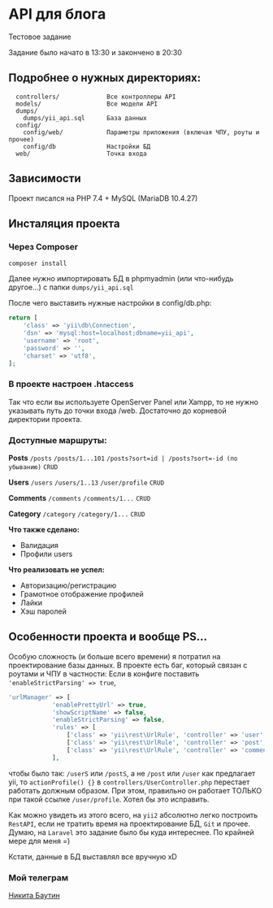 # API для блога
Тестовое задание

Задание было начато в 13:30 и закончено в 20:30

Подробнее о нужных директориях:
-------------------

      controllers/             Все контроллеры API
      models/                  Все модели API
      dumps/
        dumps/yii_api.sql      База данных
      config/                  
        config/web/            Параметры приложения (включая ЧПУ, роуты и прочее)
        config/db              Настройки БД
      web/                     Точка входа



Зависимости
------------

Проект писался на PHP 7.4 + MySQL (MariaDB 10.4.27)


Инсталяция проекта
------------

### Через Composer

~~~
composer install
~~~

Далее нужно импортировать БД в phpmyadmin (или что-нибудь другое...) с папки `dumps/yii_api.sql`

После чего выставить нужные настройки в config/db.php:

```php
return [
    'class' => 'yii\db\Connection',
    'dsn' => 'mysql:host=localhost;dbname=yii_api',
    'username' => 'root',
    'password' => '',
    'charset' => 'utf8',
];
```
<h3> В проекте настроен .htaccess </h3>
Так что если вы используете OpenServer Panel или Xampp, то не нужно указывать путь до точки входа /web. Достаточно до корневой директории проекта.

### Доступные маршруты:
**Posts**
`/posts`
`/posts/1...101`
`/posts?sort=id | /posts?sort=-id (по убыванию)`
`CRUD`

**Users**
`/users`
`/users/1..13`
`/user/profile`
`CRUD`

**Comments**
`/comments`
`/comments/1...`
`CRUD`

**Category**
`/category`
`/category/1...`
`CRUD`

**Что также сделано:** 
- Валидация
- Профили users

**Что реализовать не успел:** 
- Авторизацию/регистрацию
- Грамотное отображение профилей
- Лайки
- Хэш паролей


Особенности проекта и вообще PS...
-------------

Особую сложность (и больше всего времени) я потратил на проектирование базы данных. В проекте есть баг, который связан с роутами и ЧПУ в частности:
Если в конфиге поставить `'enableStrictParsing' => true`,
```php
'urlManager' => [
            'enablePrettyUrl' => true,
            'showScriptName' => false,
            'enableStrictParsing' => false,
            'rules' => [
                ['class' => 'yii\rest\UrlRule', 'controller' => 'user', 'pluralize' => true],
                ['class' => 'yii\rest\UrlRule', 'controller' => 'post', 'pluralize' => true],
                ['class' => 'yii\rest\UrlRule', 'controller' => 'comment', 'pluralize' => true],
            ],
```

чтобы было так: `/userS` или `/postS`, а не `/post` или `/user` как предлагает yii, то `actionProfile() {}` в `controllers/UserController.php`
перестает работать должным образом. При этом, правильно он работает ТОЛЬКО при такой ссылке `/user/profile`. Хотел бы это исправить.

Как можно увидеть из этого всего, на `yii2` абсолютно легко построить `RestAPI`, если не тратить время на проектирование БД, `Git` и прочее. Думаю, на `Laravel` это задание было бы куда интереснее. По крайней мере для меня =)

Кстати, данные в БД выставлял все вручную xD

### Мой телеграм

<a href="https://fe2ck.t.me/">Никита Баутин</a>
